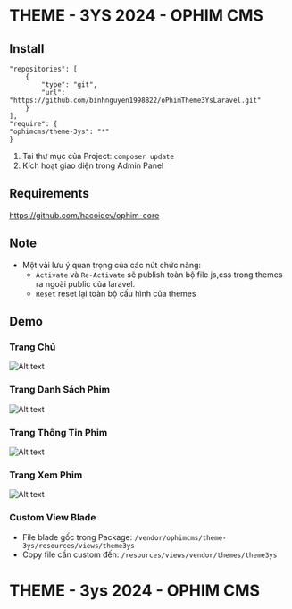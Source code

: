 # THEME - 3YS 2024 - OPHIM CMS

## Install

    "repositories": [
        {
            "type": "git",
            "url": "https://github.com/binhnguyen1998822/oPhimTheme3YsLaravel.git"
        }
    ],
    "require": {
    "ophimcms/theme-3ys": "*"
    }
1. Tại thư mục của Project: `composer update`
2. Kích hoạt giao diện trong Admin Panel
## Requirements
https://github.com/hacoidev/ophim-core
## Note
- Một vài lưu ý quan trọng của các nút chức năng:
    + `Activate` và `Re-Activate` sẽ publish toàn bộ file js,css trong themes ra ngoài public của laravel.
    + `Reset` reset lại toàn bộ cấu hình của themes
## Demo
### Trang Chủ
![Alt text](https://i.ibb.co/1fncyTJ/image.png "Home Page")

### Trang Danh Sách Phim

![Alt text](https://i.ibb.co/7QPxXks/image.png "Catalog Page")

### Trang Thông Tin Phim

![Alt text](https://i.ibb.co/ZXxqXQJ/image.png "Info Page")

### Trang Xem Phim

![Alt text](https://i.ibb.co/5TjLQ4k/image.png "Episode Page")

### Custom View Blade
- File blade gốc trong Package: `/vendor/ophimcms/theme-3ys/resources/views/theme3ys`
- Copy file cần custom đến: `/resources/views/vendor/themes/theme3ys`
# THEME - 3ys 2024 - OPHIM CMS

